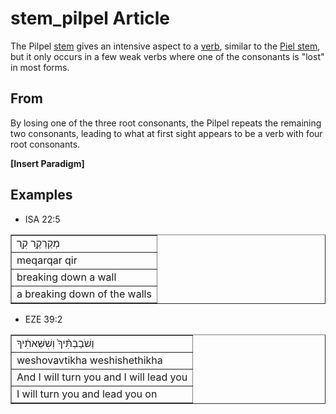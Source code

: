 # stem_pilpel Article
The Pilpel [stem](https://git.door43.org/Door43/en-uhg/src/master/content/stem/02.md) gives an intensive aspect to a [verb](https://git.door43.org/Door43/en-uhg/src/master/content/verb/02.md), similar to the [Piel stem](https://git.door43.org/Door43/en-uhg/src/master/content/stem_piel/02.md), but it only occurs in a few weak verbs where one of the consonants is "lost" in most forms.

## From
By losing one of the three root consonants, the Pilpel repeats the remaining two consonants, leading to what at first sight appears to be a verb with four root consonants.

**[Insert Paradigm]**

## Examples

* ISA 22:5
<table border="1" class="docutils">
<colgroup>
<col width="100%" />
</colgroup>
<tbody valign="top">
<tr class="row-odd"><td>מְקַרְקַ֥ר קִ֖ר</td>
</tr>
<tr class="row-even"><td>meqarqar qir</td>
</tr>
<tr class="row-odd"><td>breaking down a wall</td>
</tr>
<tr class="row-even"><td>a breaking down of the walls</td>
</tr>
</tbody>
</table>

* EZE 39:2
<table border="1" class="docutils">
<colgroup>
<col width="100%" />
</colgroup>
<tbody valign="top">
<tr class="row-odd"><td>וְשֹׁבַבְתִּ֨יךָ֙ וְשִׁשֵּׁאתִ֔יךָ</td>
</tr>
<tr class="row-even"><td>weshovavtikha weshishethikha</td>
</tr>
<tr class="row-odd"><td>And I will turn you and I will lead you</td>
</tr>
<tr class="row-even"><td>I will turn you and lead you on</td>
</tr>
</tbody>
</table>